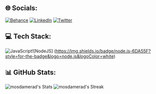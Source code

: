 
## 🌐 Socials:
[![Behance](https://img.shields.io/badge/Behance-1769ff?logo=behance&logoColor=white)](https://behance.net/mosdamerad) [![LinkedIn](https://img.shields.io/badge/LinkedIn-%230077B5.svg?logo=linkedin&logoColor=white)](https://linkedin.com/in/mosdamerad) [![Twitter](https://img.shields.io/badge/Twitter-%231DA1F2.svg?logo=Twitter&logoColor=white)](https://twitter.com/mosdamerad) 

## 💻 Tech Stack:
![JavaScript](https://img.shields.io/badge/javascript-%23323330.svg?style=for-the-badge&logo=javascript&logoColor=%23F7DF1E)![NodeJS] (https://img.shields.io/badge/node.js-6DA55F?style=for-the-badge&logo=node.js&logoColor=white)
## 📊 GitHub Stats:
![mosdamerad's Stats](https://github-readme-stats.vercel.app/api?username=mosdamerad&theme=tokyonight&show_icons=true&hide_border=true&count_private=true) ![mosdamerad's Streak](https://github-readme-streak-stats.herokuapp.com/?user=mosdamerad&theme=tokyonight&hide_border=true)
<!-- Proudly created with GPRM ( https://gprm.itsvg.in ) -->


